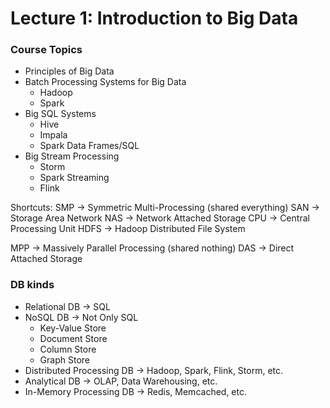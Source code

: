 # Lecture 1: Introduction to Big Data

### Course Topics

- Principles of Big Data
- Batch Processing Systems for Big Data
  - Hadoop
  - Spark
- Big SQL Systems
  - Hive
  - Impala
  - Spark Data Frames/SQL
- Big Stream Processing
  - Storm
  - Spark Streaming
  - Flink

Shortcuts:
SMP -> Symmetric Multi-Processing (shared everything)
SAN -> Storage Area Network
NAS -> Network Attached Storage
CPU -> Central Processing Unit
HDFS -> Hadoop Distributed File System

MPP -> Massively Parallel Processing (shared nothing)
DAS -> Direct Attached Storage

### DB kinds

- Relational DB -> SQL
- NoSQL DB -> Not Only SQL
  - Key-Value Store
  - Document Store
  - Column Store
  - Graph Store
- Distributed Processing DB -> Hadoop, Spark, Flink, Storm, etc.
- Analytical DB -> OLAP, Data Warehousing, etc.
- In-Memory Processing DB -> Redis, Memcached, etc.
